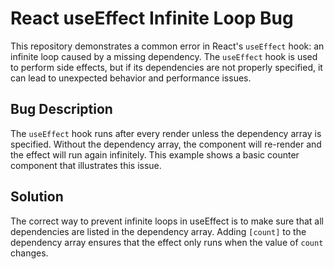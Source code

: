 # React useEffect Infinite Loop Bug
This repository demonstrates a common error in React's `useEffect` hook: an infinite loop caused by a missing dependency. The `useEffect` hook is used to perform side effects, but if its dependencies are not properly specified, it can lead to unexpected behavior and performance issues.

## Bug Description
The `useEffect` hook runs after every render unless the dependency array is specified. Without the dependency array, the component will re-render and the effect will run again infinitely. This example shows a basic counter component that illustrates this issue. 

## Solution
The correct way to prevent infinite loops in useEffect is to make sure that all dependencies are listed in the dependency array. Adding `[count]` to the dependency array ensures that the effect only runs when the value of `count` changes.